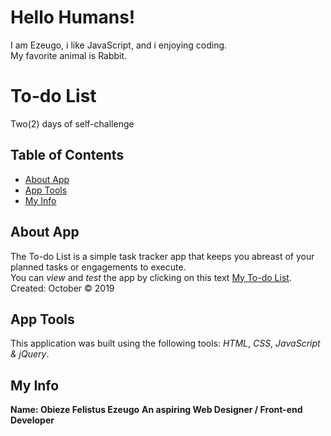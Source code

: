 # Hello Humans!
I am Ezeugo, i like JavaScript, and i enjoying coding.<br>
My favorite animal is Rabbit. 

# To-do List
 Two(2) days of self-challenge

## Table of Contents

* [About App](##aboutapp)
* [App Tools](##apptools)
* [My Info](##myInfo)

## About App

The To-do List is a simple task tracker app that keeps you abreast of your planned tasks or engagements to execute.<br>
You can _view_ and _test_ the app by clicking on this text [My To-do List](https://felistus.github.io/to-do-list/). <br>
Created: October &copy; 2019

## App Tools

This application was built using the following tools: _HTML_, _CSS_, _JavaScript & jQuery_.

## My Info

**Name: Obieze Felistus Ezeugo**
**An aspiring Web Designer / Front-end Developer**
